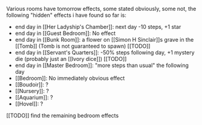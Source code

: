 Various rooms have tomorrow effects, some stated obviously, some not, the following "hidden" effects i have found so far is:
- end day in [[Her Ladyship's Chamber]]: next day -10 steps, +1 star
- end day in [[Guest Bedroom]]: No effect
- end day in [[Bunk Room]]: a flower on [[Simon H Sinclair]]s grave in the [[Tomb]] (Tomb is not guaranteed to spawn) [[TODO]]
- end day in [[Servant's Quarters]]: -50% steps following day, +1 mystery die (probably just an [[Ivory dice]]) [[TODO]]
- end day in [[Master Bedroom]]: "more steps than usual" the following day
- [[Bedroom]]: No immediately obvious effect
- [[Boudoir]]: ?
- [[Nursery]]: ?
- [[Aquarium]]: ?
- [[Hovel]]: ?

[[TODO]] find the remaining bedroom effects